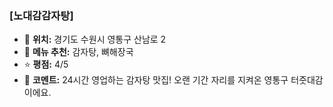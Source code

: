 ### [노대감감자탕]
- 📍 **위치:** 경기도 수원시 영통구 산남로 2
- 🍴 **메뉴 추천:** 감자탕, 뼈해장국
- ⭐ **평점:** 4/5
- 💬 **코멘트:** 24시간 영업하는 감자탕 맛집! 오랜 기간 자리를 지켜온 영통구 터줏대감이에요.